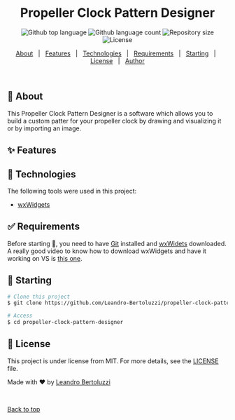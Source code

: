 <h1 align="center">Propeller Clock Pattern Designer</h1>

<p align="center">
  <img alt="Github top language" src="https://img.shields.io/github/languages/top/Leandro-Bertoluzzi/propeller-clock-pattern-designer?color=56BEB8">

  <img alt="Github language count" src="https://img.shields.io/github/languages/count/Leandro-Bertoluzzi/propeller-clock-pattern-designer?color=56BEB8">

  <img alt="Repository size" src="https://img.shields.io/github/repo-size/Leandro-Bertoluzzi/propeller-clock-pattern-designer?color=56BEB8">

  <img alt="License" src="https://img.shields.io/github/license/Leandro-Bertoluzzi/propeller-clock-pattern-designer?color=56BEB8">
</p>

<!-- Status -->

<!-- <h4 align="center"> 
	🚧  Propeller Clock Pattern Designer 🚀 Under construction...  🚧
</h4> 

<hr> -->

<p align="center">
  <a href="#dart-about">About</a> &#xa0; | &#xa0; 
  <a href="#sparkles-features">Features</a> &#xa0; | &#xa0;
  <a href="#rocket-technologies">Technologies</a> &#xa0; | &#xa0;
  <a href="#white_check_mark-requirements">Requirements</a> &#xa0; | &#xa0;
  <a href="#checkered_flag-starting">Starting</a> &#xa0; | &#xa0;
  <a href="#memo-license">License</a> &#xa0; | &#xa0;
  <a href="https://github.com/Leandro-Bertoluzzi" target="_blank">Author</a>
</p>

<br>

## :dart: About ##

This Propeller Clock Pattern Designer is a software which allows you to build a custom patter for your propeller clock by drawing and visualizing it or by importing an image.

## :sparkles: Features ##



## :rocket: Technologies ##

The following tools were used in this project:

- [wxWidgets](https://www.wxwidgets.org/)

## :white_check_mark: Requirements ##

Before starting :checkered_flag:, you need to have [Git](https://git-scm.com) installed and [wxWidets](https://www.wxwidgets.org/) downloaded. A really good video to know how to download wxWidgets and have it working on VS is [this one](https://youtu.be/FOIbK4bJKS8).

## :checkered_flag: Starting ##

```bash
# Clone this project
$ git clone https://github.com/Leandro-Bertoluzzi/propeller-clock-pattern-designer

# Access
$ cd propeller-clock-pattern-designer
```

## :memo: License ##

This project is under license from MIT. For more details, see the [LICENSE](LICENSE) file.

Made with :heart: by <a href="https://github.com/Leandro-Bertoluzzi" target="_blank">Leandro Bertoluzzi</a>

&#xa0;

<a href="#top">Back to top</a>

